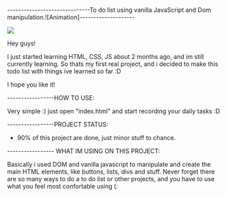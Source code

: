 ------------------------------To do list using vanilla JavaScript and Dom manipulation.![Animation]--------------------


![](https://user-images.githubusercontent.com/80807495/116341954-316d4d80-a7b8-11eb-9859-248871965bee.gif)


Hey guys!

I just started learning HTML, CSS, JS about 2 months ago, and im still currently learning.
So thats my first real project, and i decided to make this todo list with things ive learned so far :D

I hope you like it!


-----------------HOW TO USE:

Very simple :) just open  "index.html" and start recording your daily tasks :D




-----------------PROJECT STATUS:
- 90% of this project are done, just minor stuff to chance.


----------------- WHAT IM USING ON THIS PROJECT:

Basically i used DOM and vanilla javascript to manipulate and create the main HTML elements, like buttons, lists, divs and stuff.
Never forget there are so many ways to do a to do list or other projects, and you have to use what you feel most confortable using (:
